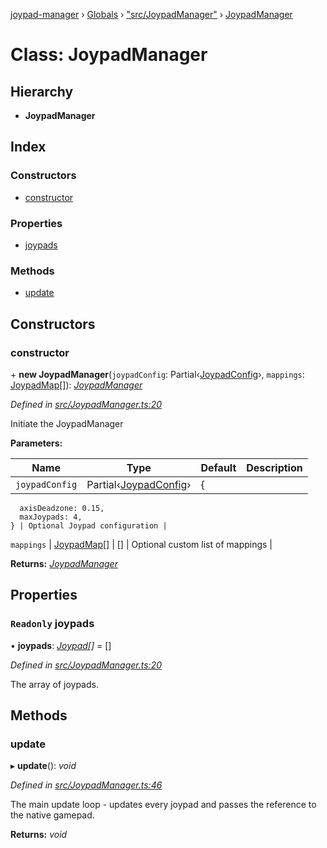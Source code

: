 [joypad-manager](../README.md) › [Globals](../globals.md) › ["src/JoypadManager"](../modules/_src_joypadmanager_.md) › [JoypadManager](_src_joypadmanager_.joypadmanager.md)

# Class: JoypadManager

## Hierarchy

* **JoypadManager**

## Index

### Constructors

* [constructor](_src_joypadmanager_.joypadmanager.md#constructor)

### Properties

* [joypads](_src_joypadmanager_.joypadmanager.md#readonly-joypads)

### Methods

* [update](_src_joypadmanager_.joypadmanager.md#update)

## Constructors

###  constructor

\+ **new JoypadManager**(`joypadConfig`: Partial‹[JoypadConfig](../interfaces/_src_joypadmanager_.joypadconfig.md)›, `mappings`: [JoypadMap](../interfaces/_src_mappings_index_.joypadmap.md)[]): *[JoypadManager](_src_joypadmanager_.joypadmanager.md)*

*Defined in [src/JoypadManager.ts:20](https://github.com/nvitaterna/joypad-manager/blob/6b977e7/src/JoypadManager.ts#L20)*

Initiate the JoypadManager

**Parameters:**

Name | Type | Default | Description |
------ | ------ | ------ | ------ |
`joypadConfig` | Partial‹[JoypadConfig](../interfaces/_src_joypadmanager_.joypadconfig.md)› | {
      axisDeadzone: 0.15,
      maxJoypads: 4,
    } | Optional Joypad configuration |
`mappings` | [JoypadMap](../interfaces/_src_mappings_index_.joypadmap.md)[] | [] | Optional custom list of mappings  |

**Returns:** *[JoypadManager](_src_joypadmanager_.joypadmanager.md)*

## Properties

### `Readonly` joypads

• **joypads**: *[Joypad](_src_joypad_.joypad.md)[]* = []

*Defined in [src/JoypadManager.ts:20](https://github.com/nvitaterna/joypad-manager/blob/6b977e7/src/JoypadManager.ts#L20)*

The array of joypads.

## Methods

###  update

▸ **update**(): *void*

*Defined in [src/JoypadManager.ts:46](https://github.com/nvitaterna/joypad-manager/blob/6b977e7/src/JoypadManager.ts#L46)*

The main update loop - updates every joypad and passes the reference to the native gamepad.

**Returns:** *void*
